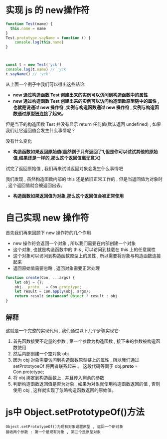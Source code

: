 # 实现 js 的 new操作符

```javaScript
function Test(name) {
  this.name = name
}
Test.prototype.sayName = function () {
    console.log(this.name)
}



const t = new Test('yck')
console.log(t.name) // 'yck'
t.sayName() // 'yck'
```

从上面一个例子中我们可以得出这些结论:
- **new 通过构造函数 Test 创建出来的实例可以访问到构造函数中的属性**
- **new 通过构造函数 Test 创建出来的实例可以访问构造函数原型链中的属性 , 也就是说通过 new 操作符 ,实例与构造函数通过 new 操作符 , 实例与构造函数通过原型链连接了起来。**

但是当下的构造函数 Test 并没有显示 return 任何值(默认返回 undefined) , 如果我们让它返回值会发生什么事情呢？

没有什么变化

- **构造函数如果返回原始值(虽然例子只有返回了1,但是你可以试试其他的原始值,结果还是一样的,那么这个返回值毫无意义)**

试完了返回原始值 , 我们再来试试返回对象会发生什么事情吧

我们发现 , 虽然构造函数内部的 this 还是依旧正常工作的 , 但是当返回值为对象时 , 这个返回值就会被返回出去。

- **构造函数如果返回值为对象,那么这个返回值会被正常使用**

# 自己实现 new 操作符

首先我们再来回顾下 new 操作符的几个作用
- new 操作符会返回一个对象 , 所以我们需要在内部创建一个对象
- 这个对象, 也就是构造函数中的 this , 可以访问到挂载在 this 上的任意属性
- 这个对象可以访问到构造函数原型上的属性 , 所以需要将对象与构造函数连接起来
- 返回原始值需要忽略 , 返回对象需要正常处理

```js
function create(Con, ...args) {
    let obj = {};
    obj.__proto__ = Con.prototype;
    let result = Con.apply(obj, args);
    return result instanceof Object ? result : obj
}
```

## 解释
这就是一个完整的实现代码 , 我们通过以下几个步骤实现它:
1. 首先函数接受不定量的参数 , 第一个参数为构造函数 , 接下来的参数被构造函数使用
2. 然后内部创建一个空对象 obj
3. 因为 obj 对象需要访问到构造函数原型链上的属性 , 所以我们通过 setPrototyoeOf 将两者联系起来 。 这段代码等同于 obj.__proto__ = Con.prototype;
4. 将 obj 绑定到构造函数上 , 并且传入剩余的参数
5. 判断构造函数返回值是否为对象 , 如果为对象就使用构造函数返回的值 , 否则使用 obj , 这样就实现了忽略构造函数返回的原始值。

# js中 Object.setPrototypeOf()方法
    Object.setPrototypeOf()为现有对象设置原型 , 返回一个新对象
    接收两个参数 : 第一个是现有对象 , 第二个是原型对象
